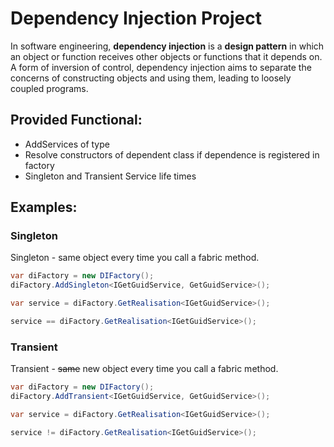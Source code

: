 # Dependency Injection Project

In software engineering, **dependency injection** is a **design pattern** in which an object or function receives other objects or functions that it depends on. A form of inversion of control, dependency injection aims to separate the concerns of constructing objects and using them, leading to loosely coupled programs.

## Provided Functional:
* AddServices of type
* Resolve constructors of dependent class if dependence is registered in factory
* Singleton and Transient Service life times

## Examples:

### Singleton
Singleton - same object every time you call a fabric method.
```csharp
var diFactory = new DIFactory();
diFactory.AddSingleton<IGetGuidService, GetGuidService>();

var service = diFactory.GetRealisation<IGetGuidService>();
```
```csharp
service == diFactory.GetRealisation<IGetGuidService>();
```

### Transient
Transient - ~~same~~ new object every time you call a fabric method.
```csharp
var diFactory = new DIFactory();
diFactory.AddTransient<IGetGuidService, GetGuidService>();

var service = diFactory.GetRealisation<IGetGuidService>();
```
```csharp
service != diFactory.GetRealisation<IGetGuidService>();
```
